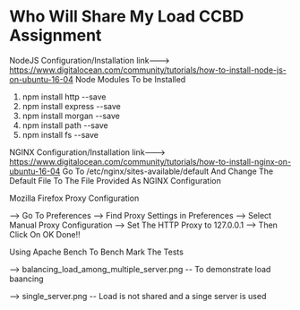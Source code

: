 # Who Will Share My Load CCBD Assignment


NodeJS Configuration/Installation link---> https://www.digitalocean.com/community/tutorials/how-to-install-node-js-on-ubuntu-16-04
Node Modules To be Installed
1) npm install http --save
2) npm install express --save
3) npm install morgan --save
4) npm install path --save
5) npm install fs --save

NGINX Configuration/Installation  link---> https://www.digitalocean.com/community/tutorials/how-to-install-nginx-on-ubuntu-16-04 
Go To
/etc/nginx/sites-available/default
And Change The Default File To The File Provided As NGINX Configuration



Mozilla Firefox Proxy Configuration 

--> Go To Preferences
--> Find Proxy Settings in Preferences
--> Select Manual Proxy Configuration
--> Set The HTTP Proxy to 127.0.0.1
--> Then Click On OK Done!!

Using Apache Bench To Bench Mark The Tests

--> balancing_load_among_multiple_server.png -- To demonstrate load baancing

--> single_server.png -- Load is not shared and a singe server is used